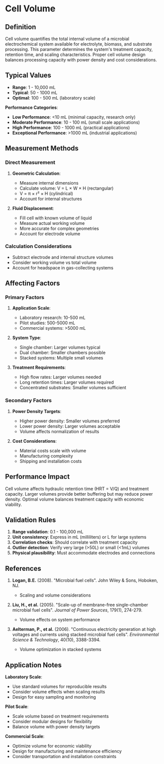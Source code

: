<!--
Parameter ID: cell_volume
Category: physical
Generated: 2025-01-16T11:31:00.000Z
-->

# Cell Volume

## Definition

Cell volume quantifies the total internal volume of a microbial electrochemical
system available for electrolyte, biomass, and substrate processing. This
parameter determines the system's treatment capacity, retention time, and
scaling characteristics. Proper cell volume design balances processing capacity
with power density and cost considerations.

## Typical Values

- **Range**: 1 - 10,000 mL
- **Typical**: 50 - 1000 mL
- **Optimal**: 100 - 500 mL (laboratory scale)

**Performance Categories**:

- **Low Performance**: <10 mL (minimal capacity, research only)
- **Moderate Performance**: 10 - 100 mL (small scale applications)
- **High Performance**: 100 - 1000 mL (practical applications)
- **Exceptional Performance**: >1000 mL (industrial applications)

## Measurement Methods

### Direct Measurement

1. **Geometric Calculation**:
   - Measure internal dimensions
   - Calculate volume: V = L × W × H (rectangular)
   - V = π × r² × H (cylindrical)
   - Account for internal structures

2. **Fluid Displacement**:
   - Fill cell with known volume of liquid
   - Measure actual working volume
   - More accurate for complex geometries
   - Account for electrode volume

### Calculation Considerations

- Subtract electrode and internal structure volumes
- Consider working volume vs total volume
- Account for headspace in gas-collecting systems

## Affecting Factors

### Primary Factors

1. **Application Scale**:
   - Laboratory research: 10-500 mL
   - Pilot studies: 500-5000 mL
   - Commercial systems: >5000 mL

2. **System Type**:
   - Single chamber: Larger volumes typical
   - Dual chamber: Smaller chambers possible
   - Stacked systems: Multiple small volumes

3. **Treatment Requirements**:
   - High flow rates: Larger volumes needed
   - Long retention times: Larger volumes required
   - Concentrated substrates: Smaller volumes sufficient

### Secondary Factors

1. **Power Density Targets**:
   - Higher power density: Smaller volumes preferred
   - Lower power density: Larger volumes acceptable
   - Volume affects normalization of results

2. **Cost Considerations**:
   - Material costs scale with volume
   - Manufacturing complexity
   - Shipping and installation costs

## Performance Impact

Cell volume affects hydraulic retention time (HRT = V/Q) and treatment capacity.
Larger volumes provide better buffering but may reduce power density. Optimal
volume balances treatment capacity with economic viability.

## Validation Rules

1. **Range validation**: 0.1 - 100,000 mL
2. **Unit consistency**: Express in mL (milliliters) or L for large systems
3. **Correlation checks**: Should correlate with treatment capacity
4. **Outlier detection**: Verify very large (>50L) or small (<1mL) volumes
5. **Physical plausibility**: Must accommodate electrodes and connections

## References

1. **Logan, B.E.** (2008). "Microbial fuel cells". John Wiley & Sons, Hoboken,
   NJ.
   - Scaling and volume considerations

2. **Liu, H., et al.** (2005). "Scale-up of membrane-free single-chamber
   microbial fuel cells". _Journal of Power Sources_, 179(1), 274-279.
   - Volume effects on system performance

3. **Aelterman, P., et al.** (2006). "Continuous electricity generation at high
   voltages and currents using stacked microbial fuel cells". _Environmental
   Science & Technology_, 40(10), 3388-3394.
   - Volume optimization in stacked systems

## Application Notes

**Laboratory Scale**:

- Use standard volumes for reproducible results
- Consider volume effects when scaling results
- Design for easy sampling and monitoring

**Pilot Scale**:

- Scale volume based on treatment requirements
- Consider modular designs for flexibility
- Balance volume with power density targets

**Commercial Scale**:

- Optimize volume for economic viability
- Design for manufacturing and maintenance efficiency
- Consider transportation and installation constraints
